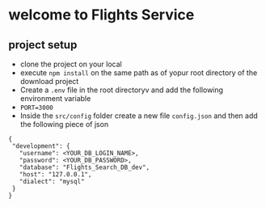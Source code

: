 # welcome to Flights Service

## project setup
- clone the project on your local
- execute `npm install` on the same path as of yopur root directory of the download project 
- Create a `.env` file in the root directoryv and add the following environment variable
- `PORT=3000`
 - Inside the `src/config` folder create a new file `config.json` and then add the following piece of json 

 ```
{
  "development": {
    "username": <YOUR_DB_LOGIN_NAME>,
    "password": <YOUR_DB_PASSWORD>,
    "database": "Flights_Search_DB_dev",
    "host": "127.0.0.1",
    "dialect": "mysql"
  }
}

 ```